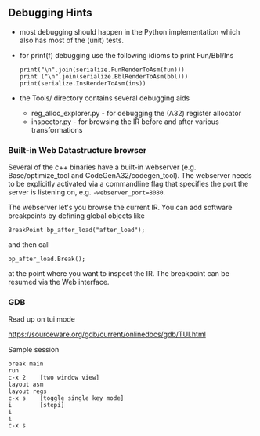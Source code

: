 ## Debugging Hints

* most debugging should happen in the Python implementation which also has
  most of the (unit) tests.
  
* for print(f) debugging use the following idioms to print Fun/Bbl/Ins

    ```
    print("\n".join(serialize.FunRenderToAsm(fun)))
    print ("\n".join(serialize.BblRenderToAsm(bbl)))
    print(serialize.InsRenderToAsm(ins))
    ```
  
* the Tools/  directory contains several debugging aids
  
  * reg_alloc_explorer.py - for debugging the (A32) register allocator
  * inspector.py - for browsing the IR before and after various transformations


### Built-in Web Datastructure browser 

Several of the c++ binaries have a built-in webserver (e.g. Base/optimize_tool and 
CodeGenA32/codegen_tool).
The webserver needs to be explicitly activated via a commandline flag that specifies the port 
the server is listening on, e.g. `-webserver_port=8080`.

The webserver let's you browse the current IR. You can add software breakpoints by defining global 
objects like
```
BreakPoint bp_after_load("after_load");
```
and then call 
```
bp_after_load.Break();
```
at the point where you want to inspect the IR. 
The breakpoint can be resumed via the Web interface.

### GDB

Read up on tui mode

https://sourceware.org/gdb/current/onlinedocs/gdb/TUI.html

Sample session
```
break main
run
c-x 2    [two window view]
layout asm
layout regs
c-x s    [toggle single key mode]
i        [stepi]
i
i
c-x s
```



